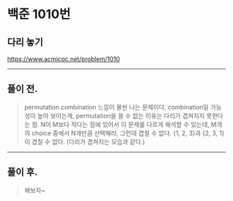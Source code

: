 # 백준 1010번

## 다리 놓기
https://www.acmicpc.net/problem/1010
___
## 풀이 전.
> permutation combination 느낌이 물씬 나는 문제이다.
> combination일 가능성이 높아 보이는게, permutation을 쓸 수 없는 이유는 다리가 겹쳐지지 못한다는 점.
> N이 M보다 작다는 점에 있어서 이 문제를 다르게 해석할 수 있는데,
> M개의 choice 중에서 N개만큼 선택해라, 그런데 겹칠 수 없다.
> {1, 2, 3}과 {2, 3, 1}이 겹칠 수 없다. (다리가 겹쳐지는 모습과 같다.)
___
## 풀이 후.
> 해보자~